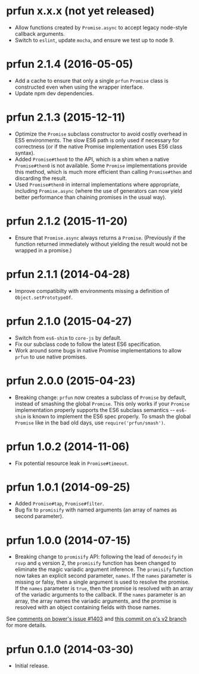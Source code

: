 # prfun x.x.x (not yet released)
* Allow functions created by `Promise.async` to accept legacy node-style
  callback arguments.
* Switch to `eslint`, update `mocha`, and ensure we test up to node 9.

# prfun 2.1.4 (2016-05-05)
* Add a cache to ensure that only a single `prfun` `Promise` class is
  constructed even when using the wrapper interface.
* Update npm dev dependencies.

# prfun 2.1.3 (2015-12-11)
* Optimize the `Promise` subclass constructor to avoid costly overhead
  in ES5 environments.  The slow ES6 path is only used if necessary
  for correctness (or if the native Promise implementation uses ES6
  class syntax).
* Added `Promise#then0` to the API, which is a shim when a native
  `Promise#then0` is not available.  Some `Promise` implementations
  provide this method, which is much more efficient than calling
  `Promise#then` and discarding the result.
* Used `Promise#then0` in internal implementations where appropriate,
  including `Promise.async` (where the use of generators can now yield
  better performance than chaining promises in the usual way).

# prfun 2.1.2 (2015-11-20)
* Ensure that `Promise.async` always returns a `Promise`.
  (Previously if the function returned immediately without yielding
  the result would not be wrapped in a promise.)

# prfun 2.1.1 (2014-04-28)
* Improve compatibilty with environments missing a definition of
  `Object.setPrototypeOf`.

# prfun 2.1.0 (2015-04-27)
* Switch from `es6-shim` to `core-js` by default.
* Fix our subclass code to follow the latest ES6 specification.
* Work around some bugs in native Promise implementations to allow
`prfun` to use native promises.

# prfun 2.0.0 (2015-04-23)
* Breaking change: `prfun` now creates a subclass of `Promise` by
  default, instead of smashing the global `Promise`.  This only works
  if your `Promise` implementation properly supports the ES6 subclass
  semantics -- `es6-shim` is known to implement the ES6 spec properly.
  To smash the global `Promise` like in the bad old days, use
  `require('prfun/smash')`.

# prfun 1.0.2 (2014-11-06)

* Fix potential resource leak in `Promise#timeout`.

# prfun 1.0.1 (2014-09-25)

* Added `Promise#tap`, `Promise#filter`.
* Bug fix to `promisify` with named arguments (an array of names as
  second parameter).

# prfun 1.0.0 (2014-07-15)

* Breaking change to `promisify` API: following the lead of
`denodeify` in `rsvp` and `q` version 2, the `promisify` function has
been changed to eliminate the magic variadic argument inference.  The
`promisify` function now takes an explicit second parameter, `names`.
If the `names` parameter is missing or falsy, then a single argument
is used to resolve the promise.  If the `names` parameter is `true`,
then the promise is resolved with an array of the variadic arguments
to the callback.  If the `names` parameter is an array, the array
names the variadic arguments, and the promise is resolved with an
object containing fields with those names.

See [comments on bower's issue #1403](https://github.com/bower/bower/pull/1403#issuecomment-48784169)
and [this commit on q's v2 branch](https://github.com/kriskowal/q/commit/d5bea58bfb0fc091beb52dd91fe78506851bc7c5)
for more details.

# prfun 0.1.0 (2014-03-30)
* Initial release.
